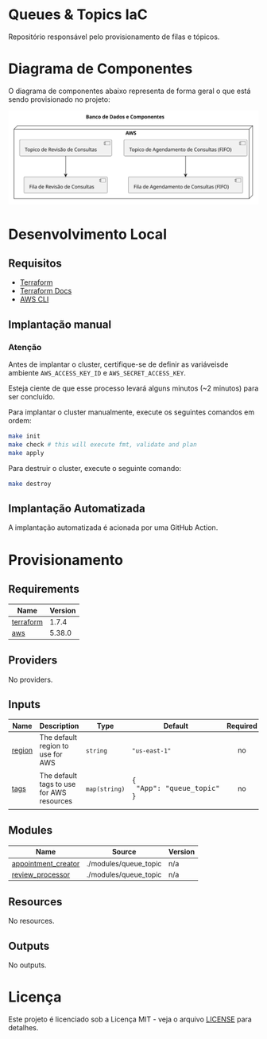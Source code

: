 # Queues & Topics IaC

Repositório responsável pelo provisionamento de filas e tópicos.

# Diagrama de Componentes

O diagrama de componentes abaixo representa de forma geral o que está sendo provisionado no projeto:

![architecture](./docs/architecture.svg)

# Desenvolvimento Local

## Requisitos

- [Terraform](https://www.terraform.io/downloads.html)
- [Terraform Docs](https://github.com/terraform-docs/terraform-docs)
- [AWS CLI](https://aws.amazon.com/cli/)

## Implantação manual

### Atenção

Antes de implantar o cluster, certifique-se de definir as variáveis ​​de ambiente `AWS_ACCESS_KEY_ID` e `AWS_SECRET_ACCESS_KEY`.

Esteja ciente de que esse processo levará alguns minutos (~2 minutos) para ser concluído.

Para implantar o cluster manualmente, execute os seguintes comandos em ordem:

```bash
make init
make check # this will execute fmt, validate and plan
make apply
```

Para destruir o cluster, execute o seguinte comando:

```bash
make destroy
```

## Implantação Automatizada

A implantação automatizada é acionada por uma GitHub Action.

# Provisionamento

<!-- BEGIN_TF_DOCS -->

## Requirements

| Name                                                                      | Version |
| ------------------------------------------------------------------------- | ------- |
| <a name="requirement_terraform"></a> [terraform](#requirement\_terraform) | 1.7.4   |
| <a name="requirement_aws"></a> [aws](#requirement\_aws)                   | 5.38.0  |
## Providers

No providers.
## Inputs

| Name                                                 | Description                               | Type          | Default                                     | Required |
| ---------------------------------------------------- | ----------------------------------------- | ------------- | ------------------------------------------- | :------: |
| <a name="input_region"></a> [region](#input\_region) | The default region to use for AWS         | `string`      | `"us-east-1"`                               |    no    |
| <a name="input_tags"></a> [tags](#input\_tags)       | The default tags to use for AWS resources | `map(string)` | <pre>{<br>  "App": "queue_topic"<br>}</pre> |    no    |
## Modules

| Name                                                                                            | Source                | Version |
| ----------------------------------------------------------------------------------------------- | --------------------- | ------- |
| <a name="module_appointment_creator"></a> [appointment\_creator](#module\_appointment\_creator) | ./modules/queue_topic | n/a     |
| <a name="module_review_processor"></a> [review\_processor](#module\_review\_processor)          | ./modules/queue_topic | n/a     |
## Resources

No resources.
## Outputs

No outputs.
<!-- END_TF_DOCS -->

# Licença

Este projeto é licenciado sob a Licença MIT - veja o arquivo [LICENSE](LICENSE) para detalhes.